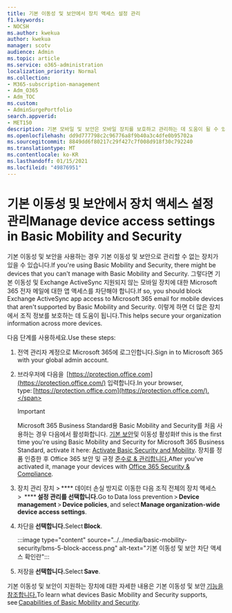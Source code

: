 ```yaml
---
title: 기본 이동성 및 보안에서 장치 액세스 설정 관리
f1.keywords:
- NOCSH
ms.author: kwekua
author: kwekua
manager: scotv
audience: Admin
ms.topic: article
ms.service: o365-administration
localization_priority: Normal
ms.collection:
- M365-subscription-management
- Adm_O365
- Adm_TOC
ms.custom:
- AdminSurgePortfolio
search.appverid:
- MET150
description: 기본 모바일 및 보안은 모바일 장치를 보호하고 관리하는 데 도움이 될 수 있습니다.
ms.openlocfilehash: dd9d777798c2c96776a8f9b40a3c4dfe0b95702a
ms.sourcegitcommit: 8849dd6f80217c29f427c7f008d918f30c792240
ms.translationtype: MT
ms.contentlocale: ko-KR
ms.lasthandoff: 01/15/2021
ms.locfileid: "49876951"
---
```

# <a name="manage-device-access-settings-in-basic-mobility-and-security"></a><span data-ttu-id="43a0d-103">기본 이동성 및 보안에서 장치 액세스 설정 관리</span><span class="sxs-lookup"><span data-stu-id="43a0d-103">Manage device access settings in Basic Mobility and Security</span></span>

<span data-ttu-id="43a0d-104">기본 이동성 및 보안을 사용하는 경우 기본 이동성 및 보안으로 관리할 수 없는 장치가 있을 수 있습니다.</span><span class="sxs-lookup"><span data-stu-id="43a0d-104">If you're using Basic Mobility and Security, there might be devices that you can't manage with Basic Mobility and Security.</span></span> <span data-ttu-id="43a0d-105">그렇다면 기본 이동성 및 Exchange ActiveSync 지원되지 않는 모바일 장치에 대한 Microsoft 365 전자 메일에 대한 앱 액세스를 차단해야 합니다.</span><span class="sxs-lookup"><span data-stu-id="43a0d-105">If so, you should block Exchange ActiveSync app access to Microsoft 365 email for mobile devices that aren't supported by Basic Mobility and Security.</span></span> <span data-ttu-id="43a0d-106">이렇게 하면 더 많은 장치에서 조직 정보를 보호하는 데 도움이 됩니다.</span><span class="sxs-lookup"><span data-stu-id="43a0d-106">This helps secure your organization information across more devices.</span></span>

<span data-ttu-id="43a0d-107">다음 단계를 사용하세요.</span><span class="sxs-lookup"><span data-stu-id="43a0d-107">Use these steps:</span></span>

1. <span data-ttu-id="43a0d-108">전역 관리자 계정으로 Microsoft 365에 로그인합니다.</span><span class="sxs-lookup"><span data-stu-id="43a0d-108">Sign in to  Microsoft 365 with your global admin account.</span></span>

2. <span data-ttu-id="43a0d-109">브라우저에 다음을  [https://protection.office.com](https://protection.office.com/) 입력합니다.</span><span class="sxs-lookup"><span data-stu-id="43a0d-109">In your browser, type: [https://protection.office.com](https://protection.office.com/).</span></span>    

    >[!IMPORTANT]
    ><span data-ttu-id="43a0d-110">Microsoft 365 Business Standard용 Basic Mobility and Security를 처음 사용하는 경우 다음에서 활성화합니다. [기본 보안](https://admin.microsoft.com/EAdmin/Device/IntuneInventory.aspx)및 이동성 활성화</span><span class="sxs-lookup"><span data-stu-id="43a0d-110">If this is the first time you're using Basic Mobility and Security for Microsoft 365 Business Standard, activate it here: [Activate Basic Security and Mobility](https://admin.microsoft.com/EAdmin/Device/IntuneInventory.aspx).</span></span> <span data-ttu-id="43a0d-111">장치를 정품 인증한 후 Office 365 보안 및 규정 [준수로 & 관리합니다.](https://protection.office.com/)</span><span class="sxs-lookup"><span data-stu-id="43a0d-111">After you've activated it, manage your devices with [Office 365 Security & Compliance](https://protection.office.com/).</span></span>

3. <span data-ttu-id="43a0d-112">장치 관리 장치 > \*\*\*\* 데이터 손실 방지로 이동한 다음 조직 전체의 장치 액세스   >  \*\*\*\* **설정 관리를 선택합니다.**</span><span class="sxs-lookup"><span data-stu-id="43a0d-112">Go to Data loss prevention > **Device management** > **Device policies**, and select **Manage organization-wide device access settings**.</span></span>

4. <span data-ttu-id="43a0d-113">차단을 **선택합니다.**</span><span class="sxs-lookup"><span data-stu-id="43a0d-113">Select **Block**.</span></span>

    :::image type="content" source="../../media/basic-mobility-security/bms-5-block-access.png" alt-text="기본 이동성 및 보안 차단 액세스 확인란":::

5. <span data-ttu-id="43a0d-115">저장을 **선택합니다.**</span><span class="sxs-lookup"><span data-stu-id="43a0d-115">Select **Save**.</span></span>

<span data-ttu-id="43a0d-116">기본 이동성 및 보안이 지원하는 장치에 대한 자세한 내용은 기본 이동성 및 보안 [기능을 참조합니다.](capabilities.md)</span><span class="sxs-lookup"><span data-stu-id="43a0d-116">To learn what devices Basic Mobility and Security supports, see [Capabilities of Basic Mobility and Security](capabilities.md).</span></span>